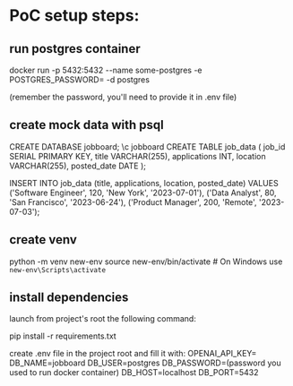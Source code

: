 # PoC setup steps:

## run postgres container
docker run -p 5432:5432 --name some-postgres -e POSTGRES_PASSWORD=<password placeholder> -d postgres

(remember the password, you'll need to provide it in .env file)

## create mock data with psql

CREATE DATABASE jobboard;
\c jobboard
CREATE TABLE job_data (
    job_id SERIAL PRIMARY KEY,
    title VARCHAR(255),
    applications INT,
    location VARCHAR(255),
    posted_date DATE
);

INSERT INTO job_data (title, applications, location, posted_date) VALUES
('Software Engineer', 120, 'New York', '2023-07-01'),
('Data Analyst', 80, 'San Francisco', '2023-06-24'),
('Product Manager', 200, 'Remote', '2023-07-03');

## create venv
python -m venv new-env
source new-env/bin/activate  # On Windows use `new-env\Scripts\activate`

## install dependencies
launch from project's root the following command:

pip install -r requirements.txt

create .env file in the project root and fill it with:
OPENAI_API_KEY=
DB_NAME=jobboard
DB_USER=postgres
DB_PASSWORD=(password you used to run docker container)
DB_HOST=localhost
DB_PORT=5432
